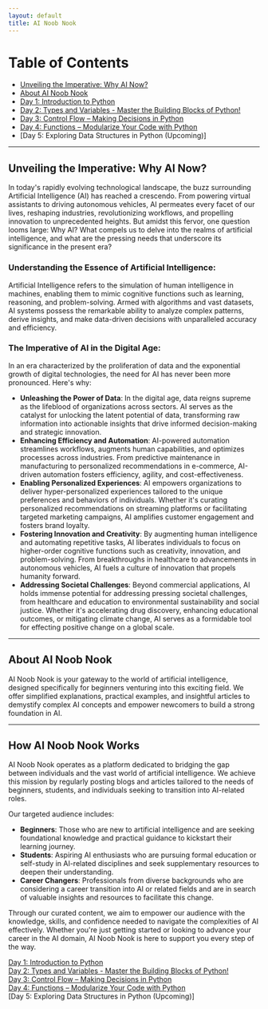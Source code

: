 ```yaml
---
layout: default
title: AI Noob Nook
---
```


# Table of Contents
- [Unveiling the Imperative: Why AI Now?](#why-ai-now)
- [About AI Noob Nook](#about-ai-noob-nook)
- [Day 1: Introduction to Python](day1/)
- [Day 2: Types and Variables - Master the Building Blocks of Python!](day2/)
- [Day 3: Control Flow – Making Decisions in Python](day3/)
- [Day 4: Functions – Modularize Your Code with Python](day4/)
- [Day 5: Exploring Data Structures in Python (Upcoming)]

---

## Unveiling the Imperative: Why AI Now? <a name="why-ai-now"></a>
In today's rapidly evolving technological landscape, the buzz surrounding Artificial Intelligence (AI) has reached a crescendo. From powering virtual assistants to driving autonomous vehicles, AI permeates every facet of our lives, reshaping industries, revolutionizing workflows, and propelling innovation to unprecedented heights. But amidst this fervor, one question looms large: Why AI? What compels us to delve into the realms of artificial intelligence, and what are the pressing needs that underscore its significance in the present era?

### Understanding the Essence of Artificial Intelligence:
Artificial Intelligence refers to the simulation of human intelligence in machines, enabling them to mimic cognitive functions such as learning, reasoning, and problem-solving. Armed with algorithms and vast datasets, AI systems possess the remarkable ability to analyze complex patterns, derive insights, and make data-driven decisions with unparalleled accuracy and efficiency.

### The Imperative of AI in the Digital Age:
In an era characterized by the proliferation of data and the exponential growth of digital technologies, the need for AI has never been more pronounced. Here's why:
- **Unleashing the Power of Data**: In the digital age, data reigns supreme as the lifeblood of organizations across sectors. AI serves as the catalyst for unlocking the latent potential of data, transforming raw information into actionable insights that drive informed decision-making and strategic innovation.
- **Enhancing Efficiency and Automation**: AI-powered automation streamlines workflows, augments human capabilities, and optimizes processes across industries. From predictive maintenance in manufacturing to personalized recommendations in e-commerce, AI-driven automation fosters efficiency, agility, and cost-effectiveness.
- **Enabling Personalized Experiences**: AI empowers organizations to deliver hyper-personalized experiences tailored to the unique preferences and behaviors of individuals. Whether it's curating personalized recommendations on streaming platforms or facilitating targeted marketing campaigns, AI amplifies customer engagement and fosters brand loyalty.
- **Fostering Innovation and Creativity**: By augmenting human intelligence and automating repetitive tasks, AI liberates individuals to focus on higher-order cognitive functions such as creativity, innovation, and problem-solving. From breakthroughs in healthcare to advancements in autonomous vehicles, AI fuels a culture of innovation that propels humanity forward.
- **Addressing Societal Challenges**: Beyond commercial applications, AI holds immense potential for addressing pressing societal challenges, from healthcare and education to environmental sustainability and social justice. Whether it's accelerating drug discovery, enhancing educational outcomes, or mitigating climate change, AI serves as a formidable tool for effecting positive change on a global scale.

---

## About AI Noob Nook <a name="about-ai-noob-nook"></a>
AI Noob Nook is your gateway to the world of artificial intelligence, designed specifically for beginners venturing into this exciting field. We offer simplified explanations, practical examples, and insightful articles to demystify complex AI concepts and empower newcomers to build a strong foundation in AI.

---

## How AI Noob Nook Works 
AI Noob Nook operates as a platform dedicated to bridging the gap between individuals and the vast world of artificial intelligence. We achieve this mission by regularly posting blogs and articles tailored to the needs of beginners, students, and individuals seeking to transition into AI-related roles.

Our targeted audience includes:
- **Beginners**: Those who are new to artificial intelligence and are seeking foundational knowledge and practical guidance to kickstart their learning journey.
- **Students**: Aspiring AI enthusiasts who are pursuing formal education or self-study in AI-related disciplines and seek supplementary resources to deepen their understanding.
- **Career Changers**: Professionals from diverse backgrounds who are considering a career transition into AI or related fields and are in search of valuable insights and resources to facilitate this change.

Through our curated content, we aim to empower our audience with the knowledge, skills, and confidence needed to navigate the complexities of AI effectively. Whether you're just getting started or looking to advance your career in the AI domain, AI Noob Nook is here to support you every step of the way.

[Day 1: Introduction to Python](day1/)  
[Day 2: Types and Variables - Master the Building Blocks of Python!](day2/)  
[Day 3: Control Flow – Making Decisions in Python](day3/)  
[Day 4: Functions – Modularize Your Code with Python](day4/)   
[Day 5: Exploring Data Structures in Python (Upcoming)]
